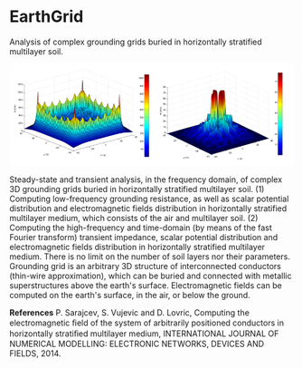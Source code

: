 # EarthGrid
Analysis of complex grounding grids buried in horizontally stratified multilayer soil.

![Electric and magnetic fields distribution](earthgrid.png)

Steady-state and transient analysis, in the frequency domain, of complex 3D grounding grids buried in horizontally stratified multilayer soil. (1) Computing low-frequency grounding resistance, as well as scalar potential distribution and electromagnetic fields distribution in horizontally stratified multilayer medium, which consists of the air and multilayer soil. (2) Computing the high-frequency and time-domain (by means of the fast Fourier transform) transient impedance, scalar potential distribution and electromagnetic fields distribution in horizontally stratified multilayer medium. There is no limit on the number of soil layers nor their parameters. Grounding grid is an arbitrary 3D structure of interconnected conductors (thin-wire approximation), which can be buried and connected with metallic superstructures above the earth's surface. Electromagnetic fields can be computed on the earth's surface, in the air, or below the ground.

**References**
P. Sarajcev, S. Vujevic and D. Lovric, Computing the electromagnetic ﬁeld of the system of arbitrarily positioned conductors in horizontally stratiﬁed multilayer medium, INTERNATIONAL JOURNAL OF NUMERICAL MODELLING: ELECTRONIC NETWORKS, DEVICES AND FIELDS, 2014.

